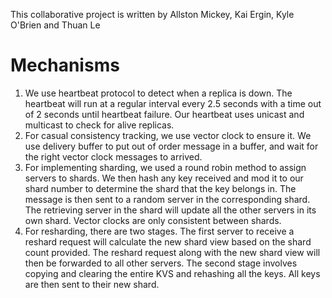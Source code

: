 This collaborative project is written by Allston Mickey, Kai Ergin, Kyle O'Brien
and Thuan Le

# Mechanisms

1. We use heartbeat protocol to detect when a replica is down. The heartbeat will
run at a regular interval every 2.5 seconds with a time out of 2 seconds until
heartbeat failure. Our heartbeat uses unicast and multicast to check for alive
replicas.
2. For casual consistency tracking, we use vector clock to ensure it. We use
delivery buffer to put out of order message in a buffer, and wait for the right
vector clock messages to arrived.
3. For implementing sharding, we used a round robin method to assign servers to
shards. We then hash any key received and mod it to our shard number to
determine the shard that the key belongs in. The message is then sent to a
random server in the corresponding shard. The retrieving server in the shard
will update all the other servers in its own shard. Vector clocks are only
consistent between shards.
4. For resharding, there are two stages. The first server to receive a reshard
request will calculate the new shard view based on the shard count provided.
The reshard request along with the new shard view will then be forwarded
to all other servers. The second stage involves copying and clearing the
entire KVS and rehashing all the keys. All keys are then sent to their new
shard.

